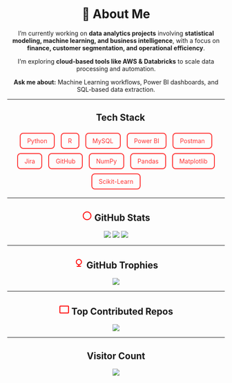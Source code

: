 <!-- ABOUT ME SECTION -->
<h1 align="center">💫 About Me</h1>

<p align="center">
I’m currently working on <b>data analytics projects</b> involving <b>statistical modeling, machine learning, and business intelligence</b>, with a focus on <b>finance, customer segmentation, and operational efficiency</b>.  
</p>
<p align="center">
I’m exploring <b>cloud-based tools like AWS & Databricks</b> to scale data processing and automation.  
</p>
<p align="center">
<b>Ask me about:</b> Machine Learning workflows, Power BI dashboards, and SQL-based data extraction.
</p>

---

<!-- TECH STACK -->
<h2 align="center">
  <img src="https://upload.wikimedia.org/wikipedia/commons/1/19/Red_Circle.svg" width="16" height="16"> Tech Stack
</h2>

<p align="center">
  <span style="display:inline-block;padding:8px 15px;border:2px solid #ff3333;color:#ff3333;border-radius:8px;margin:5px;">Python</span>
  <span style="display:inline-block;padding:8px 15px;border:2px solid #ff3333;color:#ff3333;border-radius:8px;margin:5px;">R</span>
  <span style="display:inline-block;padding:8px 15px;border:2px solid #ff3333;color:#ff3333;border-radius:8px;margin:5px;">MySQL</span>
  <span style="display:inline-block;padding:8px 15px;border:2px solid #ff3333;color:#ff3333;border-radius:8px;margin:5px;">Power BI</span>
  <span style="display:inline-block;padding:8px 15px;border:2px solid #ff3333;color:#ff3333;border-radius:8px;margin:5px;">Postman</span>
  <span style="display:inline-block;padding:8px 15px;border:2px solid #ff3333;color:#ff3333;border-radius:8px;margin:5px;">Jira</span>
  <span style="display:inline-block;padding:8px 15px;border:2px solid #ff3333;color:#ff3333;border-radius:8px;margin:5px;">GitHub</span>
  <span style="display:inline-block;padding:8px 15px;border:2px solid #ff3333;color:#ff3333;border-radius:8px;margin:5px;">NumPy</span>
  <span style="display:inline-block;padding:8px 15px;border:2px solid #ff3333;color:#ff3333;border-radius:8px;margin:5px;">Pandas</span>
  <span style="display:inline-block;padding:8px 15px;border:2px solid #ff3333;color:#ff3333;border-radius:8px;margin:5px;">Matplotlib</span>
  <span style="display:inline-block;padding:8px 15px;border:2px solid #ff3333;color:#ff3333;border-radius:8px;margin:5px;">Scikit-Learn</span>
</p>


---

<!-- GITHUB STATS -->
<h2 align="center">
<svg width="24" height="24" viewBox="0 0 24 24" fill="none" xmlns="http://www.w3.org/2000/svg">
<path fill="red" d="M12 2C6.5 2 2 6.5 2 12S6.5 22 12 22 22 17.5 22 12 17.5 2 12 2ZM12 20C7.6 20 4 16.4 4 12S7.6 4 12 4 20 7.6 20 12 16.4 20 12 20Z"></path>
</svg>
 GitHub Stats
</h2>

<p align="center">
  <img src="https://github-readme-stats.vercel.app/api?username=fwangsaw&theme=shadow_red&hide_border=true&include_all_commits=true&count_private=true">
  <img src="https://github-readme-streak-stats.herokuapp.com/?user=fwangsaw&theme=shadow_red&hide_border=true">
  <img src="https://github-readme-stats.vercel.app/api/top-langs/?username=fwangsaw&theme=shadow_red&hide_border=true&include_all_commits=true&count_private=true&layout=compact">
</p>

---

<!-- GITHUB TROPHIES -->
<h2 align="center">
<svg width="24" height="24" viewBox="0 0 24 24" fill="none" xmlns="http://www.w3.org/2000/svg">
<path fill="red" d="M12 2C8.1 2 5 5.1 5 9C5 12.3 7.5 15.1 10.7 15.8V18H7V20H17V18H13.3V15.8C16.5 15.1 19 12.3 19 9C19 5.1 15.9 2 12 2ZM12 14C9.2 14 7 11.8 7 9C7 6.2 9.2 4 12 4C14.8 4 17 6.2 17 9C17 11.8 14.8 14 12 14Z"></path>
</svg>
 GitHub Trophies
</h2>

<p align="center">
  <img src="https://github-profile-trophy.vercel.app/?username=fwangsaw&theme=shadow_red&no-frame=false&no-bg=true&margin-w=4">
</p>

---

<!-- TOP CONTRIBUTED REPOS -->
<h2 align="center">
<svg width="24" height="24" viewBox="0 0 24 24" fill="none" xmlns="http://www.w3.org/2000/svg">
<path fill="red" d="M21 3H3C1.9 3 1 3.9 1 5V19C1 20.1 1.9 21 3 21H21C22.1 21 23 20.1 23 19V5C23 3.9 22.1 3 21 3ZM21 19H3V5H21V19Z"></path>
</svg>
 Top Contributed Repos
</h2>

<p align="center">
  <img src="https://github-contributor-stats.vercel.app/api?username=fwangsaw&limit=5&theme=shadow_red&combine_all_yearly_contributions=true">
</p>

---

<!-- VISITOR COUNT -->
<h2 align="center">
 Visitor Count
</h2>

<p align="center">
  <img src="https://visitcount.itsvg.in/api?id=fwangsaw&icon=0&color=4">
</p>
